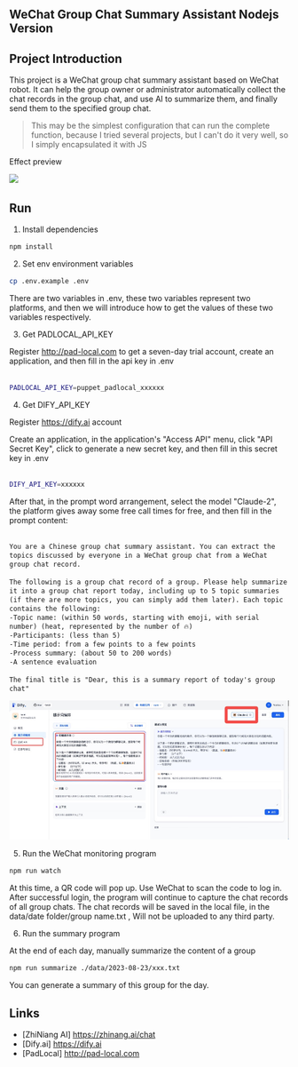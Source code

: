 ## WeChat Group Chat Summary Assistant Nodejs Version

## Project Introduction

This project is a WeChat group chat summary assistant based on WeChat robot. It can help the group owner or administrator automatically collect the chat records in the group chat, and use AI to summarize them, and finally send them to the specified group chat.

> This may be the simplest configuration that can run the complete function, because I tried several projects, but I can't do it very well, so I simply encapsulated it with JS

Effect preview

<img src="https://github.com/aoao-eth/wechat-summarize-bot/assets/897401/f3220210-3b7e-411f-8e2e-801f82a0b5da" width="300" />

## Run

1. Install dependencies

```bash
npm install
```

2. Set env environment variables

```bash
cp .env.example .env
```

There are two variables in .env, these two variables represent two platforms, and then we will introduce how to get the values ​​of these two variables respectively.   

3. Get PADLOCAL_API_KEY

Register http://pad-local.com to get a seven-day trial account, create an application, and then fill in the api key in .env

```bash

PADLOCAL_API_KEY=puppet_padlocal_xxxxxx

```

4. Get DIFY_API_KEY

Register https://dify.ai account

Create an application, in the application's "Access API" menu, click "API Secret Key", click to generate a new secret key, and then fill in this secret key in .env

```bash

DIFY_API_KEY=xxxxxx

```

After that, in the prompt word arrangement, select the model "Claude-2", the platform gives away some free call times for free, and then fill in the prompt content:

```

You are a Chinese group chat summary assistant. You can extract the topics discussed by everyone in a WeChat group chat from a WeChat group chat record.

The following is a group chat record of a group. Please help summarize it into a group chat report today, including up to 5 topic summaries (if there are more topics, you can simply add them later). Each topic contains the following:
-Topic name: (within 50 words, starting with emoji, with serial number) (heat, represented by the number of 🔥)
-Participants: (less than 5)
-Time period: from a few points to a few points
-Process summary: (about 50 to 200 words)
-A sentence evaluation

The final title is "Dear, this is a summary report of today's group chat"

```

![](./static/1.jpg)

5. Run the WeChat monitoring program

```bash
npm run watch
```

At this time, a QR code will pop up. Use WeChat to scan the code to log in. After successful login, the program will continue to capture the chat records of all group chats. The chat records will be saved in the local file, in the data/date folder/group name.txt , Will not be uploaded to any third party.

6. Run the summary program

At the end of each day, manually summarize the content of a group

```bash
npm run summarize ./data/2023-08-23/xxx.txt
```

You can generate a summary of this group for the day.

## Links

- [ZhiNiang AI] https://zhinang.ai/chat
- [Dify.ai] https://dify.ai
- [PadLocal] http://pad-local.com